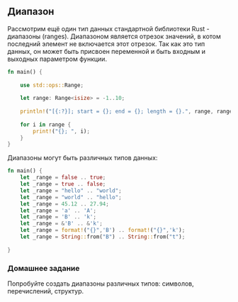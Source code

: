## Диапазон
Рассмотрим ещё один тип данных стандартной библиотеки Rust - диапазоны (ranges). Диапазоном является отрезок значений,
в котом последний элемент не включается этот отрезок. Так как это тип данных, он может быть присвоен переменной и быть входным и 
выходных параметром функции.

```rust
fn main() {
    
    use std::ops::Range;
    
    let range: Range<isize> = -1..10;
    
    println!("[{:?}]; start = {}; end = {}; length = {}.", range, range.start, range.end-1, range.len());
    
    for i in range {
        print!("{}; ", i);
    }
}

```
Диапазоны могут быть различных типов данных:
```rust
fn main() {
    let _range = false .. true;
    let _range = true .. false;
    let _range = "hello" .. "world";
    let _range = "world" .. "hello";
    let _range = 45.12 .. 27.94;
    let _range = 'a' .. 'A';
    let _range = 'B' .. 'k';
    let _range = &'B' .. &'k';
    let _range = format!("{}",'B') .. format!("{}",'k');
    let _range = String::from("B") .. String::from("t");
    
}
```
### Домашнее задание
Попробуйте создать диапазоны различных типов: символов, перечислений, структур.

